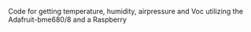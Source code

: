 Code for getting temperature, humidity, airpressure and Voc 
utilizing the Adafruit-bme680/8 and a Raspberry

